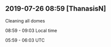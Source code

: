
## 2019-07-26 08:59 [ThanasisN]

[//]: # (Keywords: #cleaning)

Cleaning all domes

08:59 - 09:03 Local time

05:59 - 06:03 UTC

